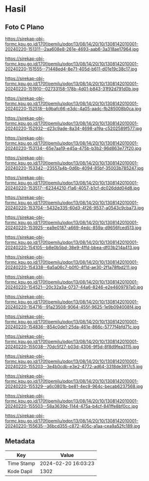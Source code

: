 # Hasil

## Foto C Plano

https://sirekap-obj-formc.kpu.go.id/170f/pemilu/pdpr/13/08/14/20/10/1308142010001-20240220-151311--2aa608e8-261e-4693-aab6-3a318ae17964.jpg

https://sirekap-obj-formc.kpu.go.id/170f/pemilu/pdpr/13/08/14/20/10/1308142010001-20240220-151555--71448ed4-8e71-405d-b611-d01e19c38c17.jpg

https://sirekap-obj-formc.kpu.go.id/170f/pemilu/pdpr/13/08/14/20/10/1308142010001-20240220-151910--02733158-178b-4d01-b843-31f92d791d0b.jpg

https://sirekap-obj-formc.kpu.go.id/170f/pemilu/pdpr/13/08/14/20/10/1308142010001-20240220-152518--b9bafc66-e3dc-4a05-aadc-fb285008b0ca.jpg

https://sirekap-obj-formc.kpu.go.id/170f/pemilu/pdpr/13/08/14/20/10/1308142010001-20240220-152932--d23c9ade-8a34-4698-a19a-c5202589f577.jpg

https://sirekap-obj-formc.kpu.go.id/170f/pemilu/pdpr/13/08/14/20/10/1308142010001-20240220-153134--65e7aa19-e45a-475b-b3b2-96d863e77f20.jpg

https://sirekap-obj-formc.kpu.go.id/170f/pemilu/pdpr/13/08/14/20/10/1308142010001-20240220-153342--23557a4b-0d6b-4094-85bf-35003b785247.jpg

https://sirekap-obj-formc.kpu.go.id/170f/pemilu/pdpr/13/08/14/20/10/1308142010001-20240220-153517--62344210-f1a6-4057-b1cf-dc026ddd04d8.jpg

https://sirekap-obj-formc.kpu.go.id/170f/pemilu/pdpr/13/08/14/20/10/1308142010001-20240220-153704--5432e335-60d3-4f26-9537-a0543c9cba73.jpg

https://sirekap-obj-formc.kpu.go.id/170f/pemilu/pdpr/13/08/14/20/10/1308142010001-20240220-153925--ea9e0187-a669-4edc-859a-d9656fced513.jpg

https://sirekap-obj-formc.kpu.go.id/170f/pemilu/pdpr/13/08/14/20/10/1308142010001-20240220-154105--b8e0b5bd-38e9-4ffd-bbea-df03b214a413.jpg

https://sirekap-obj-formc.kpu.go.id/170f/pemilu/pdpr/13/08/14/20/10/1308142010001-20240220-154338--6a5a06c7-b0f0-4f1d-ae30-2f1a78fbd211.jpg

https://sirekap-obj-formc.kpu.go.id/170f/pemilu/pdpr/13/08/14/20/10/1308142010001-20240220-154521--20c32a3a-0737-44a6-8246-e2e4609797a0.jpg

https://sirekap-obj-formc.kpu.go.id/170f/pemilu/pdpr/13/08/14/20/10/1308142010001-20240220-154716--91a23508-9064-455f-9625-1e9b094008f4.jpg

https://sirekap-obj-formc.kpu.go.id/170f/pemilu/pdpr/13/08/14/20/10/1308142010001-20240220-154836--854c0de1-25da-461e-866c-5777f4bfd71c.jpg

https://sirekap-obj-formc.kpu.go.id/170f/pemilu/pdpr/13/08/14/20/10/1308142010001-20240220-155038--70dc5f27-b03d-4306-9f5d-8f8d9fea3115.jpg

https://sirekap-obj-formc.kpu.go.id/170f/pemilu/pdpr/13/08/14/20/10/1308142010001-20240220-155203--3e4b0cdb-e3e2-4772-ad64-3318de3917c5.jpg

https://sirekap-obj-formc.kpu.go.id/170f/pemilu/pdpr/13/08/14/20/10/1308142010001-20240220-155329--a6c0801b-be81-4ec9-964c-becab6237568.jpg

https://sirekap-obj-formc.kpu.go.id/170f/pemilu/pdpr/13/08/14/20/10/1308142010001-20240220-155503--58a3639d-1144-475a-b4cf-841ffe8bf0cc.jpg

https://sirekap-obj-formc.kpu.go.id/170f/pemilu/pdpr/13/08/14/20/10/1308142010001-20240220-155635--36bcd355-c872-405c-a1aa-cea9a52fc189.jpg


## Metadata

| Key        | Value               |
| ---------- | ------------------- |
| Time Stamp | 2024-02-20 16:03:23 |
| Kode Dapil | 1302                |



